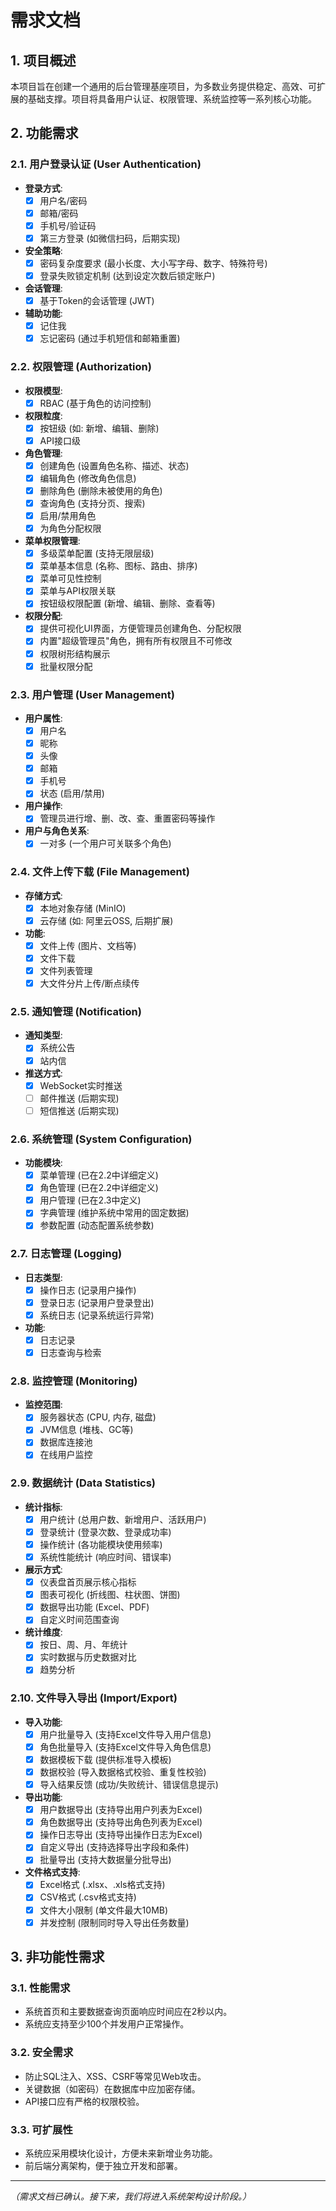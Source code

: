 # 需求文档

## 1. 项目概述

本项目旨在创建一个通用的后台管理基座项目，为多数业务提供稳定、高效、可扩展的基础支撑。项目将具备用户认证、权限管理、系统监控等一系列核心功能。

## 2. 功能需求

### 2.1. 用户登录认证 (User Authentication)

- **登录方式**:
  - [x] 用户名/密码
  - [x] 邮箱/密码
  - [x] 手机号/验证码
  - [x] 第三方登录 (如微信扫码，后期实现)
- **安全策略**:
  - [x] 密码复杂度要求 (最小长度、大小写字母、数字、特殊符号)
  - [x] 登录失败锁定机制 (达到设定次数后锁定账户)
- **会话管理**:
  - [x] 基于Token的会话管理 (JWT)
- **辅助功能**:
  - [x] 记住我
  - [x] 忘记密码 (通过手机短信和邮箱重置)

### 2.2. 权限管理 (Authorization)

- **权限模型**:
  - [x] RBAC (基于角色的访问控制)
- **权限粒度**:
  - [x] 按钮级 (如: 新增、编辑、删除)
  - [x] API接口级
- **角色管理**:
  - [x] 创建角色 (设置角色名称、描述、状态)
  - [x] 编辑角色 (修改角色信息)
  - [x] 删除角色 (删除未被使用的角色)
  - [x] 查询角色 (支持分页、搜索)
  - [x] 启用/禁用角色
  - [x] 为角色分配权限
- **菜单权限管理**:
  - [x] 多级菜单配置 (支持无限层级)
  - [x] 菜单基本信息 (名称、图标、路由、排序)
  - [x] 菜单可见性控制
  - [x] 菜单与API权限关联
  - [x] 按钮级权限配置 (新增、编辑、删除、查看等)
- **权限分配**:
  - [x] 提供可视化UI界面，方便管理员创建角色、分配权限
  - [x] 内置"超级管理员"角色，拥有所有权限且不可修改
  - [x] 权限树形结构展示
  - [x] 批量权限分配

### 2.3. 用户管理 (User Management)

- **用户属性**:
  - [x] 用户名
  - [x] 昵称
  - [x] 头像
  - [x] 邮箱
  - [x] 手机号
  - [x] 状态 (启用/禁用)
- **用户操作**:
  - [x] 管理员进行增、删、改、查、重置密码等操作
- **用户与角色关系**:
  - [x] 一对多 (一个用户可关联多个角色)

### 2.4. 文件上传下载 (File Management)

- **存储方式**:
  - [x] 本地对象存储 (MinIO)
  - [x] 云存储 (如: 阿里云OSS, 后期扩展)
- **功能**:
  - [x] 文件上传 (图片、文档等)
  - [x] 文件下载
  - [x] 文件列表管理
  - [x] 大文件分片上传/断点续传

### 2.5. 通知管理 (Notification)

- **通知类型**:
  - [x] 系统公告
  - [x] 站内信
- **推送方式**:
  - [x] WebSocket实时推送
  - [ ] 邮件推送 (后期实现)
  - [ ] 短信推送 (后期实现)

### 2.6. 系统管理 (System Configuration)

- **功能模块**:
  - [x] 菜单管理 (已在2.2中详细定义)
  - [x] 角色管理 (已在2.2中详细定义)
  - [x] 用户管理 (已在2.3中定义)
  - [x] 字典管理 (维护系统中常用的固定数据)
  - [x] 参数配置 (动态配置系统参数)

### 2.7. 日志管理 (Logging)

- **日志类型**:
  - [x] 操作日志 (记录用户操作)
  - [x] 登录日志 (记录用户登录登出)
  - [x] 系统日志 (记录系统运行异常)
- **功能**:
  - [x] 日志记录
  - [x] 日志查询与检索

### 2.8. 监控管理 (Monitoring)

- **监控范围**:
  - [x] 服务器状态 (CPU, 内存, 磁盘)
  - [x] JVM信息 (堆栈、GC等)
  - [x] 数据库连接池
  - [x] 在线用户监控

### 2.9. 数据统计 (Data Statistics)

- **统计指标**:
  - [x] 用户统计 (总用户数、新增用户、活跃用户)
  - [x] 登录统计 (登录次数、登录成功率)
  - [x] 操作统计 (各功能模块使用频率)
  - [x] 系统性能统计 (响应时间、错误率)
- **展示方式**:
  - [x] 仪表盘首页展示核心指标
  - [x] 图表可视化 (折线图、柱状图、饼图)
  - [x] 数据导出功能 (Excel、PDF)
  - [x] 自定义时间范围查询
- **统计维度**:
  - [x] 按日、周、月、年统计
  - [x] 实时数据与历史数据对比
  - [x] 趋势分析

### 2.10. 文件导入导出 (Import/Export)

- **导入功能**:
  - [x] 用户批量导入 (支持Excel文件导入用户信息)
  - [x] 角色批量导入 (支持Excel文件导入角色信息)
  - [x] 数据模板下载 (提供标准导入模板)
  - [x] 数据校验 (导入数据格式校验、重复性校验)
  - [x] 导入结果反馈 (成功/失败统计、错误信息提示)
- **导出功能**:
  - [x] 用户数据导出 (支持导出用户列表为Excel)
  - [x] 角色数据导出 (支持导出角色列表为Excel)
  - [x] 操作日志导出 (支持导出操作日志为Excel)
  - [x] 自定义导出 (支持选择导出字段和条件)
  - [x] 批量导出 (支持大数据量分批导出)
- **文件格式支持**:
  - [x] Excel格式 (.xlsx、.xls格式支持)
  - [x] CSV格式 (.csv格式支持)
  - [x] 文件大小限制 (单文件最大10MB)
  - [x] 并发控制 (限制同时导入导出任务数量)

## 3. 非功能性需求

### 3.1. 性能需求
- 系统首页和主要数据查询页面响应时间应在2秒以内。
- 系统应支持至少100个并发用户正常操作。

### 3.2. 安全需求
- 防止SQL注入、XSS、CSRF等常见Web攻击。
- 关键数据（如密码）在数据库中应加密存储。
- API接口应有严格的权限校验。

### 3.3. 可扩展性
- 系统应采用模块化设计，方便未来新增业务功能。
- 前后端分离架构，便于独立开发和部署。

---

*（需求文档已确认。接下来，我们将进入系统架构设计阶段。）*